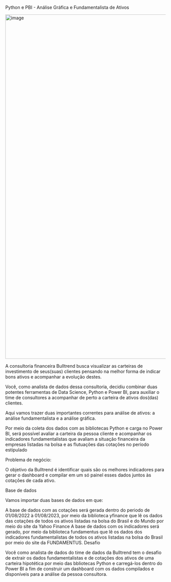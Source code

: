 Python e PBI - Análise Gráfica e Fundamentalista de Ativos

<img width="5938" height="1080" alt="image" src="https://github.com/user-attachments/assets/563c5011-3a5f-415f-8c73-bf576287234e" />


A consultoria financeira Bulltrend busca visualizar as carteiras de investimento de seus(suas) clientes pensando na melhor forma de indicar bons ativos e acompanhar a evolução destes.

Você, como analista de dados dessa consultoria, decidiu combinar duas potentes ferramentas de Data Science, Python e Power BI, para auxiliar o time de consultores a acompanhar de perto a carteira de ativos dos(das) clientes.

Aqui vamos trazer duas importantes correntes para análise de ativos: a análise fundamentalista e a análise gráfica.

Por meio da coleta dos dados com as bibliotecas Python e carga no Power BI, será possível avaliar a carteira da pessoa cliente e acompanhar os indicadores fundamentalistas que avaliam a situação financeira da empresas listadas na bolsa e as flutuações das cotações no período estipulado

Problema de negócio:

O objetivo da Bulltrend é identificar quais são os melhores indicadores para gerar o dashboard e compilar em um só painel esses dados juntos às cotações de cada ativo.

Base de dados

Vamos importar duas bases de dados em que:

A base de dados com as cotações será gerada dentro do periodo de 01/08/2022 à 01/08/2023, por meio da biblioteca yfinance que lê os dados das cotações de todos os ativos listadas na bolsa do Brasil e do Mundo por meio do site da Yahoo Finance
A base de dados com os indicadores será gerado, por meio da biblioteca fundamentus que lê os dados dos indicadores fundamentalistas de todos os ativos listadas na bolsa do Brasil por meio do site da FUNDAMENTUS.
Desafio

Você como analista de dados do time de dados da Bulltrend tem o desafio de extrair os dados fundamentalistas e de cotações dos ativos de uma carteira hipotética por meio das bbliotecas Python e carregá-los dentro do Power BI a fim de construir um dashboard com os dados compilados e disponíveis para a análise da pessoa consultora.
